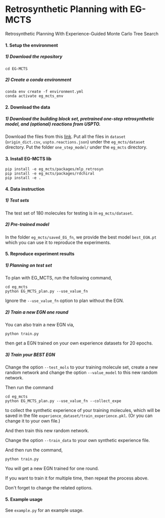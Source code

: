 # Retrosynthetic Planning with EG-MCTS
Retrosynthetic Planning With Experience-Guided Monte Carlo Tree Search

#### 1. Setup the environment
##### 1) Download the repository
    cd EG-MCTS
##### 2) Create a conda environment
    conda env create -f environment.yml
    conda activate eg_mcts_env

#### 2. Download the data
##### 1) Download the building block set, pretrained one-step retrosynthetic model, and (optional) reactions from USPTO.
Download the files from this [link](https://drive.google.com/drive/folders/1fu70cs0-POpMpsPzbqIfkpdaQa24Iqk2?usp=sharing).
Put all the files in ```dataset``` (```origin_dict.csv```,  ```uspto.reactions.json```) under the ```eg_mcts/dataset``` directory.
Put the folder ```one_step_model/``` under the ```eg_mcts``` directory.
#### 3. Install EG-MCTS lib
    pip install -e eg_mcts/packages/mlp_retrosyn
    pip install -e eg_mcts/packages/rdchiral
    pip install -e .

#### 4. Data instruction

##### 1) Test sets

The test set of 180 molecules for testing is in ```eg_mcts/dataset```.


##### 2) Pre-trained model

In the folder ```eg_mcts/saved_EG_fn```, we provide the best model ```best_EGN.pt``` which you can use it to reproduce the experiments.

#### 5. Reproduce experiment results

##### 1) Planning on test set
To plan with EG_MCTS, run the following command,

    cd eg_mcts
    python EG_MCTS_plan.py --use_value_fn

Ignore the ```--use_value_fn``` option to plan without the EGN.
##### 2) Train a new EGN one round
You can also train a new EGN via,

    python train.py

then get a EGN trained on your own experience datasets for 20 epochs.


##### 3) Train your BEST EGN
Change the option ```--test_mols``` to your training molecule set, create a new random network and change the option ```--value_model``` to this new random network.

Then run the command

    cd eg_mcts
    python EG_MCTS_plan.py --use_value_fn --collect_expe

to collect the synthetic experience of your training molecules, which will be saved in the file ```experience_dataset/train_experience.pkl```. (Or you can change it to your own file.)

And then train this new random network.

Change the option ```--train_data``` to your own synthetic experience file.

And then run the command,

    python train.py

You will get a new EGN trained for one round.

If you want to train it for multiple time, then repeat the process above.

Don't forget to change the related options.
#### 5. Example usage

See ```example.py``` for an example usage.
